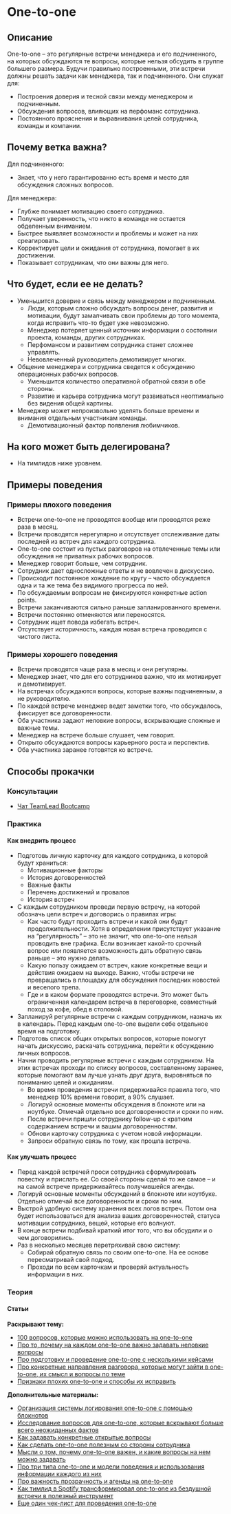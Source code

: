 # One-to-one
## Описание
One-to-one – это регулярные встречи менеджера и его подчиненного, на которых обсуждаются те вопросы, которые нельзя обсудить в группе большего размера. Будучи правильно построенными, эти встречи должны решать задачи как менеджера, так и подчиненного. Они служат для:
- Построения доверия и тесной связи между менеджером и подчиненным.
- Обсуждения вопросов, влияющих на перфоманс сотрудника.
- Постоянного прояснения и выравнивания целей сотрудника, команды и компании.

## Почему ветка важна?
Для подчиненного:
- Знает, что у него гарантированно есть время и место для обсуждения сложных вопросов.

Для менеджера:
- Глубже понимает мотивацию своего сотрудника.
- Получает уверенность, что никто в команде не остается обделенным вниманием.
- Быстрее выявляет возможности и проблемы и может на них среагировать.
- Корректирует цели и ожидания от сотрудника, помогает в их достижении.
- Показывает сотрудникам, что они важны для него.

## Что будет, если ее не делать?
- Уменьшится доверие и связь между менеджером и подчиненным.
    - Люди, которым сложно обсуждать вопросы денег, развития и мотивации, будут замалчивать свои проблемы до того момента, когда исправить что-то будет уже невозможно.
    - Менеджер потеряет ценный источник информации о состоянии проекта, команды, других сотрудниках.
    - Перфомансом и развитием сотрудника станет сложнее управлять.
    - Невовлеченный руководитель демотивирует многих.
- Общение менеджера и сотрудника сведется к обсуждению операционных рабочих вопросов.
    - Уменьшится количество оперативной обратной связи в обе стороны.
    - Развитие и карьера сотрудника могут развиваться неоптимально без видения общей картины.
- Менеджер может непроизвольно уделять больше времени и внимания отдельным участникам команды.
    - Демотивационный фактор появления любимчиков.

## На кого может быть делегирована?
- На тимлидов ниже уровнем.

## Примеры поведения
### Примеры плохого поведения
- Встречи one-to-one не проводятся вообще или проводятся реже раза в месяц.
- Встречи проводятся нерегулярно и отсутствует отслеживание даты последней из встреч для каждого сотрудника.
- One-to-one состоит из пустых разговоров на отвлеченные темы или обсуждения не приватных рабочих вопросов.
- Менеджер говорит больше, чем сотрудник.
- Сотрудник дает односложные ответы и не вовлечен в дискуссию.
- Происходит постоянное хождение по кругу – часто обсуждается одна и та же тема без видимого прогресса по ней.
- По обсуждаемым вопросам не фиксируются конкретные action points.
- Встречи заканчиваются сильно раньше запланированного времени.
- Встречи постоянно отменяются или переносятся.
- Сотрудник ищет повода избегать встреч.
- Отсутствует историчность, каждая новая встреча проводится с чистого листа.

### Примеры хорошего поведения
- Встречи проводятся чаще раза в месяц и они регулярны.
- Менеджер знает, что для его сотрудников важно, что их мотивирует и демотивирует.
- На встречах обсуждаются вопросы, которые важны подчиненным, а не руководителю.
- По каждой встрече менеджер ведет заметки того, что обсуждалось, фиксирует все договоренности.
- Оба участника задают неловкие вопросы, вскрывающие сложные и важные темы.
- Менеджер на встрече больше слушает, чем говорит.
- Открыто обсуждаются вопросы карьерного роста и перспектив.
- Оба участника заранее готовятся ко встрече.

## Способы прокачки
### Консультации
- [Чат TeamLead Bootcamp](https://t.me/teamlead_bootcamp)

### Практика
#### Как внедрить процесс
- Подготовь личную карточку для каждого сотрудника, в которой будут храниться:
    - Мотивационные факторы
    - История договоренностей
    - Важные факты
    - Перечень достижений и провалов
    - История встреч
- С каждым сотрудником проведи первую встречу, на которой обозначь цели встреч и договорись о правилах игры:
    - Как часто будут проходить встречи и какой они будут продолжительности. Хотя в определении присутствует указание на “регулярность” – это не значит, что one-to-one нельзя проводить вне графика. Если возникает какой-то срочный вопрос или появляется возможность дать обратную связь раньше – это нужно делать.
    - Какую пользу ожидаем от встреч, какие конкретные вещи и действия ожидаем на выходе. Важно, чтобы встречи не превращались в площадку для обсуждения последних новостей и веселого трепа.
    - Где и в каком формате проводятся встречи. Это может быть ограниченная календарем встреча в переговорке, совместный поход за кофе, обед в столовой.
- Запланируй регулярные встречи с каждым сотрудником, назначь их в календарь. Перед каждым one-to-one выдели себе отдельное время на подготовку.
- Подготовь список общих открытых вопросов, которые помогут начать дискуссию, раскачать сотрудника, перейти к обсуждению личных вопросов. 
- Начни проводить регулярные встречи с каждым сотрудником. На этих встречах проходи по списку вопросов, составленному заранее, которые помогают вам лучше узнать друг друга, выровняться по пониманию целей и ожиданиям.
    - Во время проведения встречи придерживайся правила того, что менеджер 10% времени говорит, а 90% слушает.
    - Логируй основные моменты обсуждения в блокноте или на ноутбуке. Отмечай отдельно все договоренности и сроки по ним.
    - После встречи пришли сотруднику follow-up с кратким содержанием встречи и вашим договоренностям.
    - Обнови карточку сотрудника с учетом новой информации.
    - Запроси обратную связь по тому, как прошла встреча.

#### Как улучшать процесс
- Перед каждой встречей проси сотрудника сформулировать повестку и прислать ее. Со своей стороны сделай то же самое – и на самой встрече придерживайтесь получившейся агенды.
- Логируй основные моменты обсуждений в блокноте или ноутбуке. Отдельно отмечай все договоренности и сроки по ним.
- Выстрой удобную систему хранения всех логов встреч. Потом она будет использоваться для анализа ваших договоренностей, статуса мотивации сотрудника, вещей, которые его волнуют.
- В конце встречи подбивай краткий итог того, что вы обсудили и о чем договорились.
- Раз в несколько месяцев перетряхивай свою систему:
    - Собирай обратную связь по своим one-to-one. На ее основе пересматривай свой подход.
    - Проходи по всем карточкам и проверяй актуальность информации в них.

### Теория
#### Статьи
**Раскрывают тему:**
- [100 вопросов, которые можно использовать на one-to-one](https://jasonevanish.com/2014/05/29/101-questions-to-ask-in-1-on-1s/)
- [Про то, почему на каждом one-to-one важно задавать неловкие вопросы](https://medium.com/@mrabkin/the-art-of-the-awkward-1-1-f4e1dcbd1c5c)
- [Про подготовку и проведение one-to-one с несколькими кейсами](https://hbr.org/2016/08/how-to-make-your-one-on-ones-with-employees-more-productive)
- [Про конкретные направления разговора, которые могут зайти в one-to-one, их смысл и вопросы по теме](https://moz.com/blog/conducting-effective-and-regular-oneonones)
- [Признаки плохих one-to-one и способы их исправить](https://getlighthouse.com/blog/one-to-one-meeting/)

**Дополнительные материалы:**
- [Организация системы логирования one-to-one с помощью блокнотов](http://marcgg.com/blog/2017/10/09/paper-note-taking-meetings/)
- [Исследование вопросов для one-to-one, которые вскрывают больше всего неожиданных фактов](https://m.signalvnoise.com/the-9-questions-that-uncover-the-most-surprising-insights-from-employees/)
- [Как задавать конкретные открытые вопросы](https://signalvnoise.com/specific-questions-yield-specific-answers/)
- [Как сделать one-to-one полезным со стороны сотрудника](https://getlighthouse.com/blog/effective-1-on-1-meetings/)
- [Мысли о том, почему one-to-one важен, и какие вопросы на нем можно задавать](https://a16z.com/2012/08/30/one-on-one/)
- [Про три типа one-to-one и модели поведения и использования информации каждого из них](http://randsinrepose.com/archives/the-update-the-vent-and-the-disaster/)
- [Про важность прозрачность и агенды на one-to-one](https://opensource.com/open-organization/18/5/open-one-on-one-meetings-guide)
- [Как тимлид в Spotify трансформировал one-to-one из бездушной встречи в полезный инструмент](https://labs.spotify.com/2015/12/16/a-101-on-11s/)
- [Еще один чек-лист для проведения one-to-one](https://hbswk.hbs.edu/item/master-the-one-on-one-meeting)
